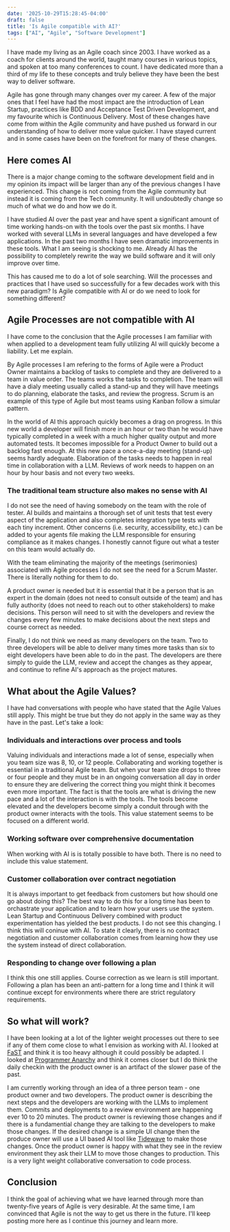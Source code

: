 ```yaml
---
date: '2025-10-29T15:28:45-04:00'
draft: false
title: 'Is Agile compatible with AI?'
tags: ["AI", "Agile", "Software Development"]
---
```


I have made my living as an Agile coach since 2003. I have worked as a coach for clients around the world, taught many courses in various topics, and spoken at too many conferences to count. I have dedicated more than a third of my life to these concepts and truly believe they have been the best way to deliver software.

Agile has gone through many changes over my career. A few of the major ones that I feel have had the most impact are the introduction of Lean Startup, practices like BDD and Acceptance Test Driven Development, and my favourite which is Continuous Delivery. Most of these changes have come from within the Agile community and have pushed us forward in our understanding of how to deliver more value quicker. I have stayed current and in some cases have been on the forefront for many of these changes.

## Here comes AI

There is a major change coming to the software development field and in my opinion its impact will be larger than any of the previous changes I have experienced. This change is not coming from the Agile community but instead it is coming from the Tech community. It will undoubtedly change so much of what we do and how we do it.

I have studied AI over the past year and have spent a significant amount of time working hands-on with the tools over the past six months. I have worked with several LLMs in several languages and have developed a few applications. In the past two months I have seen dramatic improvements in these tools. What I am seeing is shocking to me. Already AI has the possibility to completely rewrite the way we build software and it will only improve over time.

This has caused me to do a lot of sole searching. Will the processes and practices that I have used so successfully for a few decades work with this new paradigm? Is Agile compatible with AI or do we need to look for something different?

## Agile Processes are not compatible with AI

I have come to the conclusion that the Agile processes I am familiar with when applied to a development team fully utilizing AI will quickly become a liability. Let me explain.

By Agile processes I am refering to the forms of Agile were a Product Owner maintains a backlog of tasks to complete and they are delivered to a team in value order. The teams works the tasks to completion. The team will have a dialy meeting usually called a stand-up and they will have meetings to do planning, elaborate the tasks, and review the progress. Scrum is an example of this type of Agile but most teams using Kanban follow a simular pattern.

In the world of AI this approach quickly becomes a drag on progress. In this new world a developer will finish more in an hour or two than he would have typically completed in a week with a much higher quality output and more automated tests. It becomes impossible for a Product Owner to build out a backlog fast enough. At this new pace a once-a-day meeting (stand-up) seems hardly adequate. Elaboration of the tasks needs to happen in real time in collaboration with a LLM. Reviews of work needs to happen on an hour by hour basis and not every two weeks.

### The traditional team structure also makes no sense with AI

I do not see the need of having somebody on the team with the role of tester. AI builds and maintains a thorough set of unit tests that test every aspect of the application and also completes integration type tests with each tiny increment. Other concerns (i.e. security, accessibility, etc.) can be added to your agents file making the LLM responsible for ensuring compliance as it makes changes. I honestly cannot figure out what a tester on this team would actually do.

With the team eliminating the majority of the meetings (serimonies) associated with Agile processes I do not see the need for a Scrum Master. There is literally nothing for them to do.

A product owner is needed but it is essential that it be a person that is an expert in the domain (does not need to consult outside of the team) and has fully authority (does not need to reach out to other stakeholders) to make decisions. This person will need to sit with the developers and review the changes every few minutes to make decisions about the next steps and course correct as needed.

Finally, I do not think we need as many developers on the team. Two to three developers will be able to deliver many times more tasks than six to eight developers have been able to do in the past. The developers are there simply to guide the LLM, review and accept the changes as they appear, and continue to refine AI's approach as the project matures.

## What about the Agile Values?

I have had conversations with people who have stated that the Agile Values still apply. This might be true but they do not apply in the same way as they have in the past. Let's take a look:

### Individuals and interactions over process and tools

Valuing individuals and interactions made a lot of sense, especially when you team size was 8, 10, or 12 people. Collaborating and working together is essential in a traditional Agile team. But when your team size drops to three or four people and they must be in an ongoing conversation all day in order to ensure they are delivering the correct thing you might think it becomes even more important. The fact is that the tools are what is driving the new pace and a lot of the interaction is with the tools. The tools become elevated and the developers become simply a conduit through with the product owner interacts with the tools. This value statement seems to be focused on a different world.

### Working software over comprehensive documentation

When working with AI is is totally possible to have both. There is no need to include this value statement.

### Customer collaboration over contract negotiation

It is always important to get feedback from customers but how should one go about doing this? The best way to do this for a long time has been to orchastrate your application and to learn how your users use the system. Lean Startup and Continuous Delivery combined with product experimentation has yielded the best products. I do not see this changing. I think this will coninue with AI. To state it clearly, there is no contract negotiation and customer collaboration comes from learning how they use the system instead of direct collaboration.

### Responding to change over following a plan

I think this one still applies. Course correction as we learn is still important. Following a plan has been an anti-pattern for a long time and I think it will continue except for environments where there are strict regulatory requirements.

## So what will work?

I have been looking at a lot of the lighter weight processes out there to see if any of them come close to what I envision as working with AI. I looked at [FaST](https://www.fastagile.io) and think it is too heavy although it could possibly be adapted. I looked at [Programmer Anarchy](https://martinjeeblog.com/2012/11/20/what-is-programmer-anarchy-and-does-it-have-a-future/) and think it comes closer but I do think the daily checkin with the product owner is an artifact of the slower pase of the past.

I am currently working through an idea of a three person team - one product owner and two developers. The product owner is describing the next steps and the developers are working with the LLMs to implement them. Commits and deployments to a review environment are happening ever 10 to 20 minutes. The product owner is reviewing those changes and if there is a fundamential change they are talking to the developers to make those changes. If the desired change is a simple UI change then the produce owner will use a UI based AI tool like [Tidewave](https://tidewave.ai) to make those changes. Once the product owner is happy with what they see in the review environment they ask their LLM to move those changes to production. This is a very light weight collaborative conversation to code process.

## Conclusion

I think the goal of achieving what we have learned through more than twenty-five years of Agile is very desirable. At the same time, I am convinced that Agile is not the way to get us there in the future. I'll keep posting more here as I continue this journey and learn more.

